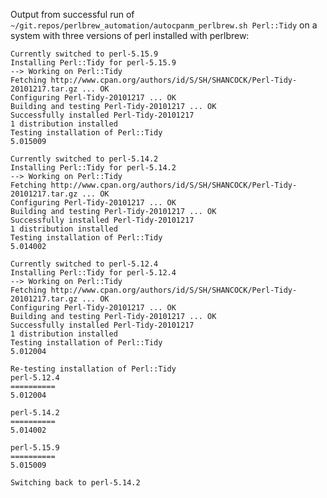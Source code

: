 
Output from successful run of `~/git.repos/perlbrew_automation/autocpanm_perlbrew.sh Perl::Tidy` on a system with three versions of perl installed with perlbrew:

	Currently switched to perl-5.15.9
	Installing Perl::Tidy for perl-5.15.9
	--> Working on Perl::Tidy
	Fetching http://www.cpan.org/authors/id/S/SH/SHANCOCK/Perl-Tidy-20101217.tar.gz ... OK
	Configuring Perl-Tidy-20101217 ... OK
	Building and testing Perl-Tidy-20101217 ... OK
	Successfully installed Perl-Tidy-20101217
	1 distribution installed
	Testing installation of Perl::Tidy
	5.015009
	
	Currently switched to perl-5.14.2
	Installing Perl::Tidy for perl-5.14.2
	--> Working on Perl::Tidy
	Fetching http://www.cpan.org/authors/id/S/SH/SHANCOCK/Perl-Tidy-20101217.tar.gz ... OK
	Configuring Perl-Tidy-20101217 ... OK
	Building and testing Perl-Tidy-20101217 ... OK
	Successfully installed Perl-Tidy-20101217
	1 distribution installed
	Testing installation of Perl::Tidy
	5.014002
	
	Currently switched to perl-5.12.4
	Installing Perl::Tidy for perl-5.12.4
	--> Working on Perl::Tidy
	Fetching http://www.cpan.org/authors/id/S/SH/SHANCOCK/Perl-Tidy-20101217.tar.gz ... OK
	Configuring Perl-Tidy-20101217 ... OK
	Building and testing Perl-Tidy-20101217 ... OK
	Successfully installed Perl-Tidy-20101217
	1 distribution installed
	Testing installation of Perl::Tidy
	5.012004
	
	Re-testing installation of Perl::Tidy
	perl-5.12.4
	==========
	5.012004
	
	perl-5.14.2
	==========
	5.014002
	
	perl-5.15.9
	==========
	5.015009
	
	Switching back to perl-5.14.2